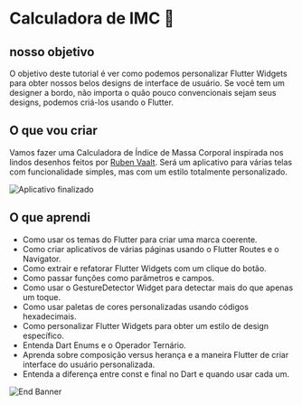 # Calculadora de IMC 💪

## nosso objetivo

O objetivo deste tutorial é ver como podemos personalizar Flutter Widgets para obter nossos belos designs de interface de usuário. Se você tem um designer a bordo, não importa o quão pouco convencionais sejam seus designs, podemos criá-los usando o Flutter.

## O que vou criar

Vamos fazer uma Calculadora de Índice de Massa Corporal inspirada nos lindos desenhos feitos por [Ruben Vaalt](https://dribbble.com/shots/4585382-Simple-BMI-Calculator). Será um aplicativo para várias telas com funcionalidade simples, mas com um estilo totalmente personalizado.

![Aplicativo finalizado](https://github.com/londonappbrewery/Images/blob/master/bmi-calc-demo.gif)

## O que aprendi

- Como usar os temas do Flutter para criar uma marca coerente.
- Como criar aplicativos de várias páginas usando o Flutter Routes e o Navigator.
- Como extrair e refatorar Flutter Widgets com um clique do botão.
- Como passar funções como parâmetros e campos.
- Como usar o GestureDetector Widget para detectar mais do que apenas um toque.
- Como usar paletas de cores personalizadas usando códigos hexadecimais.
- Como personalizar Flutter Widgets para obter um estilo de design específico.
- Entenda Dart Enums e o Operador Ternário.
- Aprenda sobre composição versus herança e a maneira Flutter de criar interface do usuário personalizada.
- Entenda a diferença entre const e final no Dart e quando usar cada um.

![End Banner](https://github.com/londonappbrewery/Images/blob/master/readme-end-banner.png)
